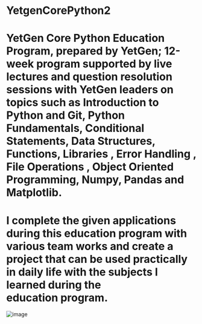 # YetgenCorePython2
# YetGen Core Python Education Program, prepared by YetGen; 12-week program supported by live lectures and question resolution sessions with YetGen leaders on topics such as Introduction to Python and Git, Python Fundamentals, Conditional Statements, Data Structures, Functions, Libraries , Error Handling , File Operations , Object Oriented Programming, Numpy, Pandas and Matplotlib.

# I complete the given applications during this education program with various team works and create a project that can be used practically in daily life with the subjects I learned during the education program.

![image](https://yetkingencler.com/wp-content/uploads/2021/07/YetGenLogo.png)


